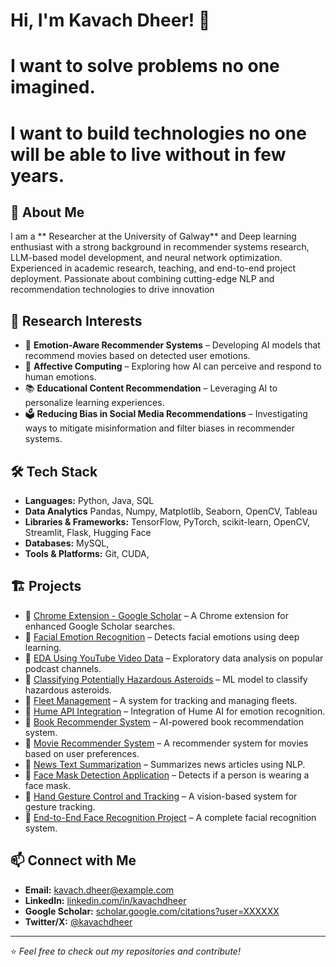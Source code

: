 # Hi, I'm Kavach Dheer! 👋
# I want to  solve problems no one imagined.
# I want to build technologies no one will be able to live without in few years.

## 🚀 About Me

I am a ** Researcher at the University of Galway**  and Deep learning enthusiast with a strong background in recommender systems research, LLM-based model development, and neural
network optimization. Experienced in academic research, teaching, and end-to-end project deployment. Passionate about combining
cutting-edge NLP and recommendation technologies to drive innovation

## 🔬 Research Interests

- 🎥 **Emotion-Aware Recommender Systems** – Developing AI models that recommend movies based on detected user emotions.
- 🧠 **Affective Computing** – Exploring how AI can perceive and respond to human emotions.
- 📚 **Educational Content Recommendation** – Leveraging AI to personalize learning experiences.
- 🗳️ **Reducing Bias in Social Media Recommendations** – Investigating ways to mitigate misinformation and filter biases in recommender systems.

## 🛠️ Tech Stack

- **Languages:** Python, Java, SQL
- **Data Analytics** Pandas, Numpy, Matplotlib, Seaborn, OpenCV, Tableau 
- **Libraries & Frameworks:** TensorFlow, PyTorch, scikit-learn, OpenCV, Streamlit, Flask, Hugging Face
- **Databases:** MySQL, 
- **Tools & Platforms:** Git, CUDA, 

## 🏗️ Projects

- 🔹 [Chrome Extension - Google Scholar](#) – A Chrome extension for enhanced Google Scholar searches.
- 🔹 [Facial Emotion Recognition](#) – Detects facial emotions using deep learning.
- 🔹 [EDA Using YouTube Video Data](#) – Exploratory data analysis on popular podcast channels.
- 🔹 [Classifying Potentially Hazardous Asteroids](#) – ML model to classify hazardous asteroids.
- 🔹 [Fleet Management](#) – A system for tracking and managing fleets.
- 🔹 [Hume API Integration](#) – Integration of Hume AI for emotion recognition.
- 🔹 [Book Recommender System](#) – AI-powered book recommendation system.
- 🔹 [Movie Recommender System](#) – A recommender system for movies based on user preferences.
- 🔹 [News Text Summarization](#) – Summarizes news articles using NLP.
- 🔹 [Face Mask Detection Application](#) – Detects if a person is wearing a face mask.
- 🔹 [Hand Gesture Control and Tracking](#) – A vision-based system for gesture tracking.
- 🔹 [End-to-End Face Recognition Project](#) – A complete facial recognition system.

## 📫 Connect with Me

- **Email:** kavach.dheer@example.com
- **LinkedIn:** [linkedin.com/in/kavachdheer](https://linkedin.com/in/kavachdheer)
- **Google Scholar:** [scholar.google.com/citations?user=XXXXXX](https://scholar.google.com/)
- **Twitter/X:** [@kavachdheer](https://twitter.com/kavachdheer)

---

⭐️ *Feel free to check out my repositories and contribute!*
